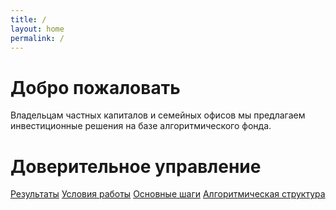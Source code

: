 ```yaml
---
title: /
layout: home
permalink: /
---
```


# Добро пожаловать

Владельцам частных капиталов и семейных офисов мы предлагаем инвестиционные решения на базе алгоритмического фонда.

# Доверительное управление

[Результаты](https://ragve-hub.github.io/console-light/result) 
[Условия работы](https://ragve-hub.github.io/console-light/usloviya) 
[Основные шаги](https://ragve-hub.github.io/console-light/steps) 
[Алгоритмическая структура](https://ragve-hub.github.io/console-light/framework)
